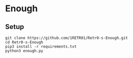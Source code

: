 # Enough

<h2>Setup</h2>

```console
git clone https://github.com/1RETR01/Retr0-s-Enough.git
cd Retr0-s-Enough
pip3 install -r requirements.txt
python3 enough.py
```
